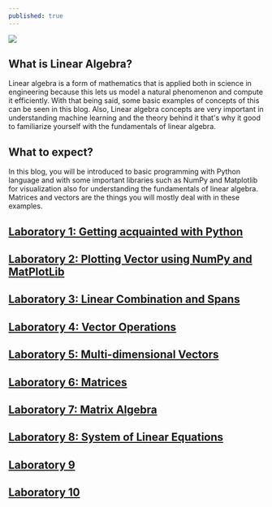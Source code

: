 ```yaml
---
published: true
---
```

![]({{site.baseurl}}/images/DEKU.gif)

## What is Linear Algebra?

Linear algebra is a form of mathematics that is applied both in science in engineering because this lets us model a natural phenomenon and compute it efficiently. With that being said, some basic examples of concepts of this can be seen in this blog. Also, Linear algebra concepts are very important in understanding machine learning and the theory behind it that's why it good to familiarize yourself with the fundamentals of linear algebra.

## What to expect?

In this blog, you will be introduced to basic programming with Python language and with some important libraries such as NumPy and Matplotlib for visualization also for understanding the fundamentals of linear algebra. Matrices and vectors are the things you will mostly deal with in these examples.


## [Laboratory 1: Getting acquainted with Python](https://rovilsuriojr.github.io/Laboratory-1/)

## [Laboratory 2: Plotting Vector using NumPy and MatPlotLib](https://rovilsuriojr.github.io/Laboratory-2/)

## [Laboratory 3: Linear Combination and Spans](https://rovilsuriojr.github.io/Laboratory-3/)

## [Laboratory 4: Vector Operations](https://rovilsuriojr.github.io/Laboratory-4/)

## [Laboratory 5: Multi-dimensional Vectors](https://rovilsuriojr.github.io/Laboratory-5/)

## [Laboratory 6: Matrices](https://rovilsuriojr.github.io/Laboratory-6/)

## [Laboratory 7: Matrix Algebra](https://rovilsuriojr.github.io/Laboratory-7/)

## [Laboratory 8: System of Linear Equations](https://rovilsuriojr.github.io/Laboratory-8/)

## [Laboratory 9](https://rovilsuriojr.github.io/Laboratory-9/)

## [Laboratory 10](https://rovilsuriojr.github.io/Laboratory-10/)
